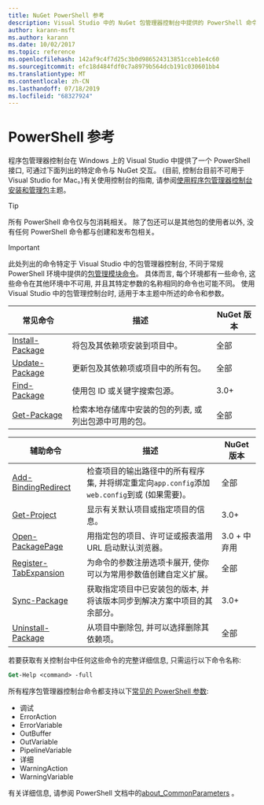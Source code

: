 ```yaml
---
title: NuGet PowerShell 参考
description: Visual Studio 中的 NuGet 包管理器控制台中提供的 PowerShell 命令的完整引用。
author: karann-msft
ms.author: karann
ms.date: 10/02/2017
ms.topic: reference
ms.openlocfilehash: 142af9c4f7d25c3b0d986524313851cceb1e4c60
ms.sourcegitcommit: efc18d484fdf0c7a8979b564dcb191c030601bb4
ms.translationtype: MT
ms.contentlocale: zh-CN
ms.lasthandoff: 07/18/2019
ms.locfileid: "68327924"
---
```

# <a name="powershell-reference"></a>PowerShell 参考

程序包管理器控制台在 Windows 上的 Visual Studio 中提供了一个 PowerShell 接口, 可通过下面列出的特定命令与 NuGet 交互。 (目前, 控制台目前不可用于 Visual Studio for Mac。)有关使用控制台的指南, 请参阅[使用程序包管理器控制台安装和管理包](../consume-packages/install-use-packages-powershell.md)主题。

> [!Tip]
> 所有 PowerShell 命令仅与包消耗相关。 除了包还可以是其他包的使用者以外, 没有任何 PowerShell 命令都与创建和发布包相关。

> [!Important]
> 此处列出的命令特定于 Visual Studio 中的包管理器控制台, 不同于常规 PowerShell 环境中提供的[包管理模块命令](/powershell/module/packagemanagement/?view=powershell-6)。 具体而言, 每个环境都有一些命令, 这些命令在其他环境中不可用, 并且其特定参数的名称相同的命令也可能不同。 使用 Visual Studio 中的包管理控制台时, 适用于本主题中所述的命令和参数。

| 常见命令 | 描述 | NuGet 版本 |
| --- | --- | --- |
| [Install-Package](ps-reference/ps-ref-install-package.md) | 将包及其依赖项安装到项目中。 | 全部 |
| [Update-Package](ps-reference/ps-ref-update-package.md) | 更新包及其依赖项或项目中的所有包。 | 全部 |
| [Find-Package](ps-reference/ps-ref-find-package.md) | 使用包 ID 或关键字搜索包源。 | 3.0+ |
| [Get-Package](ps-reference/ps-ref-get-package.md) | 检索本地存储库中安装的包的列表, 或列出包源中可用的包。 | 全部 |

| 辅助命令 | 描述 | NuGet 版本 |
| --- | --- | --- |
| [Add-BindingRedirect](ps-reference/ps-ref-add-bindingredirect.md) | 检查项目的输出路径中的所有程序集, 并将绑定重定向`app.config`添加`web.config`到或 (如果需要)。 | 全部 |
| [Get-Project](ps-reference/ps-ref-get-project.md) | 显示有关默认项目或指定项目的信息。 | 3.0+ |
| [Open-PackagePage](ps-reference/ps-ref-open-packagepage.md) | 用指定包的项目、许可证或报表滥用 URL 启动默认浏览器。 | 3\.0 + 中弃用 |
| [Register-TabExpansion](ps-reference/ps-ref-register-tabexpansion.md) | 为命令的参数注册选项卡展开, 使你可以为常用参数值创建自定义扩展。 | 全部 |
| [Sync-Package](ps-reference/ps-ref-sync-package.md) | 获取指定项目中已安装包的版本, 并将该版本同步到解决方案中项目的其余部分。 | 3.0+ |
| [Uninstall-Package](ps-reference/ps-ref-uninstall-package.md) | 从项目中删除包, 并可以选择删除其依赖项。 | 全部 |

若要获取有关控制台中任何这些命令的完整详细信息, 只需运行以下命令名称:

```ps
Get-Help <command> -full
```

所有程序包管理器控制台命令都支持以下[常见的 PowerShell 参数](http://go.microsoft.com/fwlink/?LinkID=113216):

- 调试
- ErrorAction
- ErrorVariable
- OutBuffer
- OutVariable
- PipelineVariable
- 详细
- WarningAction
- WarningVariable

有关详细信息, 请参阅 PowerShell 文档中的[about_CommonParameters](http://go.microsoft.com/fwlink/?LinkID=113216) 。
